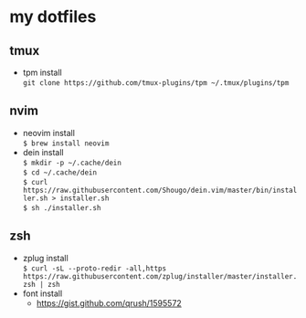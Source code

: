 # my dotfiles
## tmux
- tpm install  
`git clone https://github.com/tmux-plugins/tpm ~/.tmux/plugins/tpm`
## nvim
- neovim install  
`$ brew install neovim`  
- dein install  
`$ mkdir -p ~/.cache/dein`  
`$ cd ~/.cache/dein`  
`$ curl https://raw.githubusercontent.com/Shougo/dein.vim/master/bin/installer.sh > installer.sh`  
`$ sh ./installer.sh`  
## zsh
- zplug install  
`$ curl -sL --proto-redir -all,https https://raw.githubusercontent.com/zplug/installer/master/installer.zsh | zsh`
- font install  
  - https://gist.github.com/qrush/1595572
